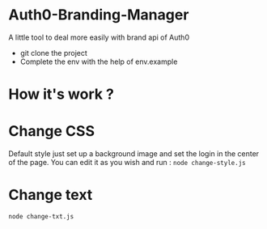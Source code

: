 # Auth0-Branding-Manager

A little tool to deal more easily with brand api of Auth0

* git clone the project
* Complete the env with the help of env.example

# How it's work ?

# Change CSS
Default style just set up a background image and set the login in the center of the page. You can edit it as you wish and run : 
`node change-style.js`

# Change text 
`node change-txt.js`
